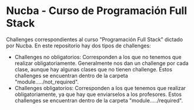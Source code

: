 # Nucba - Curso de Programación Full Stack

Challenges correspondientes al curso "Programación Full Stack" dictado por Nucba. En este repositorio hay dos tipos de challenges:

- Challenges no obligatorios: Corresponden a los que no tenemos que realizar obligatoriamente. Generalmente nos dan un challenge por cada clase, aunque hay algunas clases que no tienen challenge. Estos challenges se encuentran dentro de la carpeta "module...../not_required".
- Challenges obligatorios: Corresponden a los que tenemos que realizar obligatoriamente, ya que hay que enviarselos a los profesores. Estos challenges se encuentran dentro de la carpeta "module...../required".
